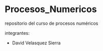# Procesos_Numericos
repositorio del curso de procesos numéricos 

integrantes:
- David Velasquez Sierra


